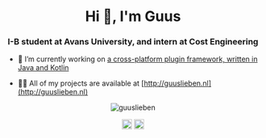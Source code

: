 <h1 align="center">Hi 👋, I'm Guus</h1>
<h3 align="center">I-B student at Avans University, and intern at Cost Engineering</h3>

- 🔭 I’m currently working on [a cross-platform plugin framework, written in Java and Kotlin](https://github.com/GuusLieben/DarwinServer/tree/api-3.0-1.12.2-kj)

- 👨‍💻 All of my projects are available at [http://guuslieben.nl](http://guuslieben.nl)

<p align="center"> <img src="https://github-readme-stats.vercel.app/api?username=guuslieben&show_icons=true" alt="guuslieben" /> </p>

<p align="center">
<a href="https://twitter.com/guuslieben" target="blank"><img align="center" src="https://cdn.jsdelivr.net/npm/simple-icons@3.0.1/icons/twitter.svg" alt="guuslieben" height="20" width="20" /></a>
<a href="https://linkedin.com/in/guus-lieben-99b3b589" target="blank"><img align="center" src="https://cdn.jsdelivr.net/npm/simple-icons@3.0.1/icons/linkedin.svg" alt="guus-lieben-99b3b589" height="20" width="20" /></a>
</p>
